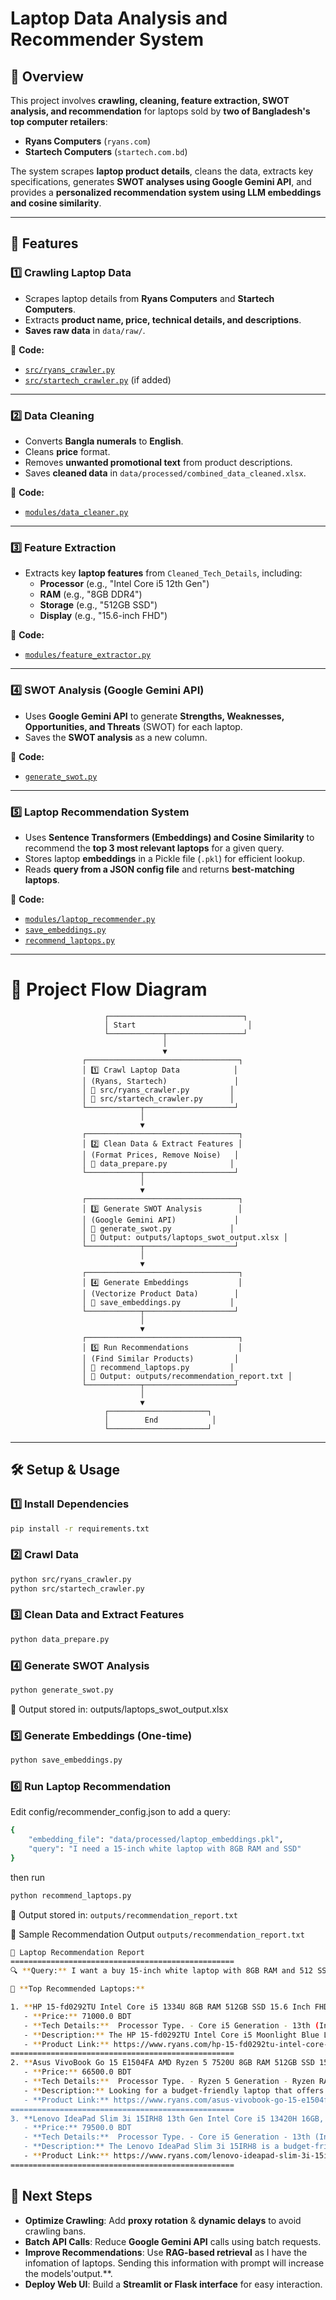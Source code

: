 # **Laptop Data Analysis and Recommender System**

## **📌 Overview**
This project involves **crawling, cleaning, feature extraction, SWOT analysis, and recommendation** for laptops sold by **two of Bangladesh's top computer retailers**:
- **Ryans Computers** (`ryans.com`)
- **Startech Computers** (`startech.com.bd`)

The system scrapes **laptop product details**, cleans the data, extracts key specifications, generates **SWOT analyses using Google Gemini API**, and provides a **personalized recommendation system using LLM embeddings and cosine similarity**.

---

## **🚀 Features**
### **1️⃣ Crawling Laptop Data**
- Scrapes laptop details from **Ryans Computers** and **Startech Computers**.
- Extracts **product name, price, technical details, and descriptions**.
- **Saves raw data** in `data/raw/`.

📂 **Code:**
- [`src/ryans_crawler.py`](src/ryan_crawler.py)  
- [`src/startech_crawler.py`](src/startech_crawler.py) (if added)

---

### **2️⃣ Data Cleaning**
- Converts **Bangla numerals** to **English**.
- Cleans **price** format.
- Removes **unwanted promotional text** from product descriptions.
- Saves **cleaned data** in `data/processed/combined_data_cleaned.xlsx`.

📂 **Code:**
- [`modules/data_cleaner.py`](modules/data_cleaner.py)

---

### **3️⃣ Feature Extraction**
- Extracts key **laptop features** from `Cleaned_Tech_Details`, including:
  - **Processor** (e.g., "Intel Core i5 12th Gen")
  - **RAM** (e.g., "8GB DDR4")
  - **Storage** (e.g., "512GB SSD")
  - **Display** (e.g., "15.6-inch FHD")

📂 **Code:**
- [`modules/feature_extractor.py`](modules/feature_extractor.py)

---

### **4️⃣ SWOT Analysis (Google Gemini API)**
- Uses **Google Gemini API** to generate **Strengths, Weaknesses, Opportunities, and Threats** (SWOT) for each laptop.
- Saves the **SWOT analysis** as a new column.

📂 **Code:**
- [`generate_swot.py`](swot_generator.py)

---

### **5️⃣ Laptop Recommendation System**
- Uses **Sentence Transformers (Embeddings) and Cosine Similarity** to recommend the **top 3 most relevant laptops** for a given query.
- Stores laptop **embeddings** in a Pickle file (`.pkl`) for efficient lookup.
- Reads **query from a JSON config file** and returns **best-matching laptops**.

📂 **Code:**
- [`modules/laptop_recommender.py`](modules/laptop_recommender.py)
- [`save_embeddings.py`](save_embeddings.py)
- [`recommend_laptops.py`](recommend_laptops.py)

---

# **📌 Project Flow Diagram**

```plaintext
                     ┌──────────────────────────────┐
                     │ Start                         │
                     └────────────┬─────────────────┘
                                  │
                                  ▼
                ┌──────────────────────────────────┐
                │ 1️⃣ Crawl Laptop Data            │
                │ (Ryans, Startech)               │
                │ 📂 src/ryans_crawler.py         │
                │ 📂 src/startech_crawler.py      │
                └────────────┬────────────────────┘
                             │
                             ▼
                ┌──────────────────────────────────┐
                │ 2️⃣ Clean Data & Extract Features │
                │ (Format Prices, Remove Noise)   │
                │ 📂 data_prepare.py              │
                └────────────┬────────────────────┘
                             │
                             ▼
                ┌──────────────────────────────────┐
                │ 3️⃣ Generate SWOT Analysis        │
                │ (Google Gemini API)             │
                │ 📂 generate_swot.py             │
                │ 📄 Output: outputs/laptops_swot_output.xlsx │
                └────────────┬────────────────────┘
                             │
                             ▼
                ┌──────────────────────────────────┐
                │ 4️⃣ Generate Embeddings           │
                │ (Vectorize Product Data)        │
                │ 📂 save_embeddings.py           │
                └────────────┬────────────────────┘
                             │
                             ▼
                ┌──────────────────────────────────┐
                │ 5️⃣ Run Recommendations           │
                │ (Find Similar Products)         │
                │ 📂 recommend_laptops.py         │
                │ 📄 Output: outputs/recommendation_report.txt │
                └────────────┬────────────────────┘
                             │
                             ▼
                     ┌──────────────────────┐
                     │        End            │
                     └──────────────────────┘

```

---
## **🛠️ Setup & Usage**
### **1️⃣ Install Dependencies**
```bash
pip install -r requirements.txt
```

### **2️⃣ Crawl Data**
```bash
python src/ryans_crawler.py
python src/startech_crawler.py
```

### **3️⃣ Clean Data and Extract Features**
```bash
python data_prepare.py
```

### **4️⃣ Generate SWOT Analysis**
```bash
python generate_swot.py
```
📄 Output stored in: outputs/laptops_swot_output.xlsx


### **5️⃣ Generate Embeddings (One-time)**
```bash
python save_embeddings.py
```

### **6️⃣ Run Laptop Recommendation**
Edit config/recommender_config.json to add a query:
```bash
{
    "embedding_file": "data/processed/laptop_embeddings.pkl",
    "query": "I need a 15-inch white laptop with 8GB RAM and SSD"
}
```

then run 
```bash
python recommend_laptops.py
```
📄 Output stored in: `outputs/recommendation_report.txt`

📄 Sample Recommendation Output `outputs/recommendation_report.txt`

```bash
📌 Laptop Recommendation Report
==================================================
🔍 **Query:** I want a buy 15-inch white laptop with 8GB RAM and 512 SSD

🎯 **Top Recommended Laptops:**

1. **HP 15-fd0292TU Intel Core i5 1334U 8GB RAM 512GB SSD 15.6 Inch FHD Display Moonlight Blue Laptop**
   - **Price:** 71000.0 BDT
   - **Tech Details:**  Processor Type. - Core i5 Generation - 13th (Intel) RAM - 8GB Storage - 512GB SSD Graphics Memory - Shared Display Size (Inch) - 15.6 
   - **Description:** The HP 15-fd0292TU Intel Core i5 Moonlight Blue Laptop is a reliable option for everyday tasks. Its 15.6-inch FHD display offers clear visuals while the 8GB RAM ensures smooth multitasking. With a 512GB SSD you get fast storage and quick boot times. It’s a laptop that fits well into daily life providing both performance and style. Benefits & Features Powerful Processor: The Intel Core i5 13th Gen processor delivers efficient performance for work and play. High-Quality Display: The 15.6-inch FHD LED screen with 1920x1080 resolution offers sharp, vibrant visuals. Ample Memory: 8GB DDR4 RAM supports seamless multitasking, even with demanding applications. Fast Storage: A 512GB SSD ensures quick startup times and rapid file access. Sleek Design: The Moonlight Blue finish gives it a stylish, modern look. Enhanced Graphics: Intel Iris Xe Graphics handles everyday graphic tasks and light gaming well. Portable: Lightweight and easy to carry making it ideal for students and professionals on the go. What You Need to Know Before Hitting 'Add to Cart' Compatibility: Make sure your software and accessories are compatible with Windows. Upgrade Options: Consider future upgrades, like increasing RAM if needed. Battery Life: Check the battery life to see if it meets your needs. Warranty: Review the warranty terms for coverage details. Software: It comes with Windows, but you may need to install additional software. Sum it up This laptop offers solid performance with a sleek design. It’s reliable for daily use. The HP 15-fd0292TU Intel Core i5 Moonlight Blue Laptop is a great choice for work and study. Its features make it stand out. What is the price of HP 15-fd0292TU Laptop In Bangladesh? The price of HP 15-fd0292TU Laptop starts from 71,000 . The price may vary due to your customization and product availability. 
   - **Product Link:** https://www.ryans.com/hp-15-fd0292tu-intel-core-i5-1334u-15.6-inch-moonlight-blue-laptop
==================================================
2. **Asus VivoBook Go 15 E1504FA AMD Ryzen 5 7520U 8GB RAM 512GB SSD 15.6 Inch FHD LED Display Mixed Black Laptop**
   - **Price:** 66500.0 BDT
   - **Tech Details:**  Processor Type. - Ryzen 5 Generation - Ryzen RAM - 8GB Storage - 512GB SSD Graphics Memory - Shared Display Size (Inch) - 15.6 
   - **Description:** Looking for a budget-friendly laptop that offers powerful performance and sleek design? The Asus VivoBook Go 15 E1504FA AMD Ryzen 5 7520U 8GB RAM 512GB SSD 15.6 Inch FHD LED Display Mixed Black Laptop is the perfect fit for your needs. This laptop features the AMD Ryzen 5 7520U processor, 8GB RAM, and 512GB SSD. It is great for smooth multitasking and fast performance for work, study, and entertainment. The 15.6-inch Full HD LED display provides stunning visuals, while the stylish Mixed Black color gives it a modern and professional look. Key Features That Make the Asus VivoBook Go 15 E1504FA Stand Out The Asus VivoBook Go 15 E1504FA is built to provide excellent smooth performance for everyday tasks. This laptop handles multitasking and productivity seamlessly. Whether you're working on office documents, streaming movies, or browsing the web, the AMD Ryzen 5 keeps everything running smoothly. With 8GB RAM, the laptop lets you effortlessly switch between apps and handle several tasks at once without slowdowns. The 512GB SSD ensures ultra-fast storage performance, allowing for quicker boot-ups, file transfers, and improved overall system responsiveness compared to traditional hard drives. The 15.6-inch Full HD LED display gives you vibrant, clear visuals, ideal for work, video calls, and entertainment. The AMD Radeon Graphics enhances the laptop’s performance, making it suitable for light gaming, basic photo editing, and watching HD content. How to Buy the Asus VivoBook Go 15 E1504FA Get your hands on the Asus VivoBook Go 15 E1504FA AMD Ryzen 5 laptop at Ryans Computers in Bangladesh today! With its exceptional performance, fast SSD storage, and stunning Full HD display, this laptop is the perfect companion for all your tasks. Visit us now to enjoy a great deal on the best performance in the budget laptop category. Make the Smart Choice with the Asus VivoBook Go 15 The Asus VivoBook Go 15 E1504FA AMD Ryzen 5 7520U 8GB RAM 512GB SSD 15.6 Inch FHD LED Display Mixed Black Laptop is your go-to budget-friendly laptop for both work and entertainment. With its 8GB RAM, 512GB SSD, and Full HD display, you can count on smooth performance and reliability. Whether you need it for professional tasks or casual use, this laptop provides great value without compromising on quality. Visit Ryans Computers in Bangladesh today and grab your Asus VivoBook Go 15 for unbeatable value! What is the price of Asus VivoBook Go 15 E1504FA Laptop In Bangladesh? The price of Asus VivoBook Go 15 E1504FA Laptop starts from 66,500 . The price may vary due to your customization and product availability. 
   - **Product Link:** https://www.ryans.com/asus-vivobook-go-15-e1504fa-amd-ryzen-5-7520u-15.6-inch-mixed-black-laptop
==================================================
3. **Lenovo IdeaPad Slim 3i 15IRH8 13th Gen Intel Core i5 13420H 16GB, 512GB SSD15.6 Inch FHD Display Arctic Grey Laptop**
   - **Price:** 79500.0 BDT
   - **Tech Details:**  Processor Type. - Core i5 Generation - 13th (Intel) RAM - 16GB Storage - 512GB SSD Graphics Memory - Shared Display Size (Inch) - 15.6 
   - **Description:** The Lenovo IdeaPad Slim 3i 15IRH8 is a budget-friendly laptop that offers good value for money. It has a sleek and stylish design, and it is powered by a 13th Gen Intel Core i5 processor. The laptop also has 16GB of RAM and a 512GB SSD, which should be enough for most users. What Makes Lenovo IdeaPad Slim 3i 15IRH8 Laptop Stand Out? The Lenovo IdeaPad Slim 3i 15IRH8 is a good choice for users who are looking for a budget-friendly laptop with a decent amount of performance. The laptop is powered by a 13th Gen Intel Core i5 processor, which is a good choice for everyday tasks such as browsing the web, checking email, and editing documents. The laptop also has 16GB of RAM and a 512GB SSD, which should be enough for most users. Who Should Buy an Lenovo IdeaPad Slim 3i 15IRH8 Laptop? The Lenovo IdeaPad Slim 3i 15IRH8 is a good choice for users who are looking for a budget-friendly laptop with a decent amount of performance. The laptop is not suitable for gaming or other demanding tasks, but it is a good choice for everyday tasks such as browsing the web, checking email, and editing documents. Here are some additional things to consider when deciding whether or not to buy the Lenovo IdeaPad Slim 3i 15IRH8: The laptop's battery life is up to 10 hours. This is a good battery life for a laptop in this price range. The laptop has a 15.6 inch FHD display. This is a good display for everyday tasks such as watching movies and browsing the web. The laptop is available in Arctic Grey. This is a sleek and stylish color. The Lenovo IdeaPad Slim 3i 15IRH8 is a good choice for users who are looking for a budget-friendly laptop with a decent amount of performance. What is the price of Lenovo IdeaPad Slim 3i 15IRH8 Laptop In Bangladesh? The price of Lenovo IdeaPad Slim 3i 15IRH8 Laptop starts from 79,500 . The price may vary due to your customization and product availability. 
   - **Product Link:** https://www.ryans.com/lenovo-ideapad-slim-3i-15irh8-13th-gen-intel-core-i5-13420h-arctic-grey-laptop
==================================================

```

## **🎯 Next Steps**
- **Optimize Crawling**: Add **proxy rotation** & **dynamic delays** to avoid crawling bans.
- **Batch API Calls**: Reduce **Google Gemini API** calls using batch requests.
- **Improve Recommendations**: Use **RAG-based retrieval** as I have the infomation of laptops. Sending this information with prompt will increase the models'output.**.
- **Deploy Web UI**: Build a **Streamlit or Flask interface** for easy interaction.
